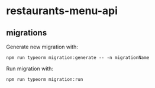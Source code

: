 # restaurants-menu-api
## migrations
Generate new migration with:

```
npm run typeorm migration:generate -- -n migrationName
```

Run migration with:
```
npm run typeorm migration:run
```